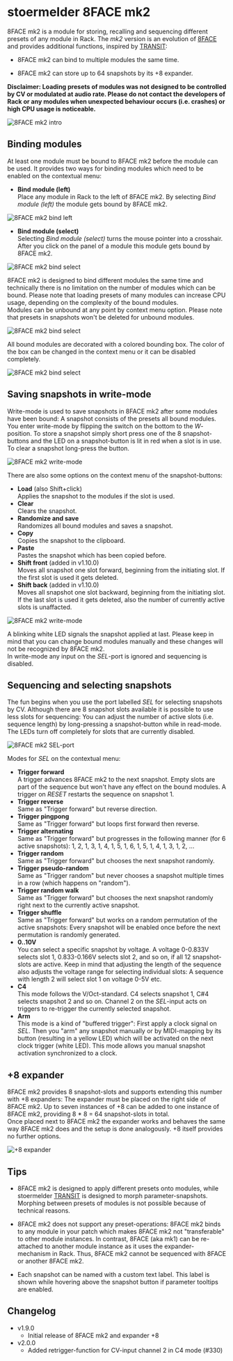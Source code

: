 # stoermelder 8FACE mk2

8FACE mk2 is a module for storing, recalling and sequencing different presets of any module in Rack. The _mk2_ version is an evolution of [8FACE](EightFace.md) and provides additional functions, inspired by [TRANSIT](./Transit.md):

- 8FACE mk2 can bind to multiple modules the same time.

- 8FACE mk2 can store up to 64 snapshots by its +8 expander.

**Disclaimer: Loading presets of modules was not designed to be controlled by CV or modulated at audio rate. Please do not contact the developers of Rack or any modules when unexpected behaviour occurs (i.e. crashes) or high CPU usage is noticeable.**

![8FACE mk2 intro](./EightFaceMk2-intro.gif)

## Binding modules

At least one module must be bound to 8FACE mk2 before the module can be used. It provides two ways for binding modules which need to be enabled on the contextual menu:

- **Bind module (left)**  
  Place any module in Rack to the left of 8FACE mk2. By selecting _Bind module (left)_ the module gets bound by 8FACE mk2.

![8FACE mk2 bind left](./EightFaceMk2-bind-left.gif)

- **Bind module (select)**  
  Selecting _Bind module (select)_ turns the mouse pointer into a crosshair. After you click on the panel of a module this module gets bound by 8FACE mk2.

![8FACE mk2 bind select](./EightFaceMk2-bind-select.gif)

8FACE mk2 is designed to bind different modules the same time and technically there is no limitation on the number of modules which can be bound. Please note that loading presets of many modules can increase CPU usage, depending on the complexity of the bound modules.  
Modules can be unbound at any point by context menu option. Please note that presets in snapshots won't be deleted for unbound modules.

![8FACE mk2 bind select](./EightFaceMk2-unbind.gif)

All bound modules are decorated with a colored bounding box. The color of the box can be changed in the context menu or it can be disabled completely.

![8FACE mk2 bind select](./EightFaceMk2-box.gif)

## Saving snapshots in write-mode 

Write-mode is used to save snapshots in 8FACE mk2 after some modules have been bound: A snapshot consists of the presets all bound modules. You enter write-mode by flipping the switch on the bottom to the _W_-position. To store a snapshot simply short press one of the 8 snapshot-buttons and the LED on a snapshot-button is lit in red when a slot is in use. To clear a snapshot long-press the button. 

![8FACE mk2 write-mode](./EightFaceMk2-write.gif)

There are also some options on the context menu of the snapshot-buttons:

- **Load** (also Shift+click)  
  Applies the snapshot to the modules if the slot is used.
- **Clear**  
  Clears the snapshot.
- **Randomize and save**  
  Randomizes all bound modules and saves a snapshot.
- **Copy**  
  Copies the snapshot to the clipboard.
- **Paste**  
  Pastes the snapshot which has been copied before.
- **Shift front** (added in v1.10.0)  
  Moves all snapshot one slot forward, beginning from the initiating slot. If the first slot is used it gets deleted.
- **Shift back** (added in v1.10.0)  
  Moves all snapshot one slot backward, beginning from the initiating slot. If the last slot is used it gets deleted, also the number of currently active slots is unaffacted.

![8FACE mk2 write-mode](./EightFaceMk2-write-context.gif)

A blinking white LED signals the snapshot applied at last. Please keep in mind that you can change bound modules manually and these changes will not be recognized by 8FACE mk2.  
In write-mode any input on the _SEL_-port is ignored and sequencing is disabled.

## Sequencing and selecting snapshots

The fun begins when you use the port labelled _SEL_ for selecting snapshots by CV. Although there are 8 snapshot slots available it is possible to use less slots for sequencing: You can adjust the number of active slots (i.e. sequence length) by long-pressing a snapshot-button while in read-mode. The LEDs turn off completely for slots that are currently disabled.

![8FACE mk2 SEL-port](./EightFaceMk2-sel.gif)

Modes for _SEL_ on the contextual menu:

- **Trigger forward**  
  A trigger advances 8FACE mk2 to the next snapshot. Empty slots are part of the sequence but won't have any effect on the bound modules. A trigger on _RESET_ restarts the sequence on snapshot 1.
- **Trigger reverse**  
  Same as "Trigger forward" but reverse direction.
- **Trigger pingpong**  
  Same as "Trigger forward" but loops first forward then reverse.
- **Trigger alternating**  
  Same as "Trigger forward" but progresses in the following manner (for 6 active snapshots): 1, 2, 1, 3, 1, 4, 1, 5, 1, 6, 1, 5, 1, 4, 1, 3, 1, 2, ...
- **Trigger random**  
  Same as "Trigger forward" but chooses the next snapshot randomly.
- **Trigger pseudo-random**   
  Same as "Trigger random" but never chooses a snapshot multiple times in a row (which happens on "random").
- **Trigger random walk**  
  Same as "Trigger forward" but chooses the next snapshot randomly right next to the currently active snapshot.
- **Trigger shuffle**  
  Same as "Trigger forward" but works on a random permutation of the active snapshots: Every snapshot will be enabled once before the next permutation is randomly generated.
- **0..10V**  
  You can select a specific snapshot by voltage. A voltage 0-0.833V selects slot 1, 0.833-0.166V selects slot 2, and so on, if all 12 snapshot-slots are active. Keep in mind that adjusting the length of the sequence also adjusts the voltage range for selecting individual slots: A sequence with length 2 will select slot 1 on voltage 0-5V etc.
- **C4**  
  This mode follows the V/Oct-standard. C4 selects snapshot 1, C#4 selects snapshot 2 and so on. Channel 2 on the _SEL_-input acts on triggers to re-trigger the currently selected snapshot.
- **Arm**  
  This mode is a kind of "buffered trigger": First apply a clock signal on _SEL_. Then you "arm" any snapshot manually or by MIDI-mapping by its button (resulting in a yellow LED) which will be activated on the next clock trigger (white LED). This mode allows you manual snapshot activation synchronized to a clock.

## +8 expander

8FACE mk2 provides 8 snapshot-slots and supports extending this number with +8 expanders: The expander must be placed on the right side of 8FACE mk2. Up to seven instances of +8 can be added to one instance of 8FACE mk2, providing 8 * 8 = 64 snapshot-slots in total.  
Once placed next to 8FACE mk2 the expander works and behaves the same way 8FACE mk2 does and the setup is done analogously. +8 itself provides no further options.

![+8 expander](./EightFaceMk2-8.gif)

## Tips

- 8FACE mk2 is designed to apply different presets onto modules, while stoermelder [TRANSIT](./Transit.md) is designed to morph parameter-snapshots. Morphing between presets of modules is not possible because of technical reasons.

- 8FACE mk2 does not support any preset-operations: 8FACE mk2 binds to any module in your patch which makes 8FACE mk2 not "transferable" to other module instances. In contrast, 8FACE (aka mk1) can be re-attached to another module instance as it uses the expander-mechanism in Rack. Thus, 8FACE mk2 cannot be sequenced with 8FACE or another 8FACE mk2.

- Each snapshot can be named with a custom text label. This label is shown while hovering above the snapshot button if parameter tooltips are enabled.

## Changelog

- v1.9.0
    - Initial release of 8FACE mk2 and expander +8
- v2.0.0
    - Added retrigger-function for CV-input channel 2 in C4 mode (#330)